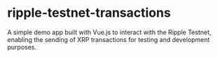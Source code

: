 # ripple-testnet-transactions
A simple demo app built with Vue.js to interact with the Ripple Testnet, enabling the sending of XRP transactions for testing and development purposes.
